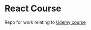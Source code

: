# React Course

Repo for work relating to [Udemy course](https://www.udemy.com/course/react-the-complete-guide-incl-redux/)
